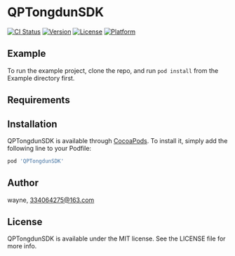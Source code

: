 # QPTongdunSDK

[![CI Status](https://img.shields.io/travis/wayne/QPTongdunSDK.svg?style=flat)](https://travis-ci.org/wayne/QPTongdunSDK)
[![Version](https://img.shields.io/cocoapods/v/QPTongdunSDK.svg?style=flat)](https://cocoapods.org/pods/QPTongdunSDK)
[![License](https://img.shields.io/cocoapods/l/QPTongdunSDK.svg?style=flat)](https://cocoapods.org/pods/QPTongdunSDK)
[![Platform](https://img.shields.io/cocoapods/p/QPTongdunSDK.svg?style=flat)](https://cocoapods.org/pods/QPTongdunSDK)

## Example

To run the example project, clone the repo, and run `pod install` from the Example directory first.

## Requirements

## Installation

QPTongdunSDK is available through [CocoaPods](https://cocoapods.org). To install
it, simply add the following line to your Podfile:

```ruby
pod 'QPTongdunSDK'
```

## Author

wayne, 334064275@163.com

## License

QPTongdunSDK is available under the MIT license. See the LICENSE file for more info.
